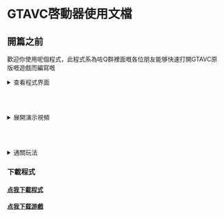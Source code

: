 # GTAVC啓動器使用文檔
## 開篇之前
歡迎你使用呢個程式，此程式系為咗Q群裡面嘅各位朋友能够快速打開GTAVC原版嘅遊戲而編寫嘅

<details>

## 关于程式

<summary>查看程式界面</summary>

### 界面
![程式界面](src/jm.png)

</details>

<br/><br/>

<details>

<summary>展開演示視頻</summary>

<!-- [解压演示](/src/jy.mp4 ':include :type=video width=100% height=400px controls') -->
#### 解壓全過程

![解壓全過程](,,/src/jy.gif)
[點我ti](../jy.html)
<!-- <video controls width="768px" height="432px" source src="/src/jy.mp4" type="video/mp4"></video> -->
	
	
#### 簡單又快捷嘅DirectX修復
![快捷打開DX修復程式自動化修復](../src/dx.gif)

#### 快捷啓動游戲
![快捷啓動游戲](../src/lun.gif)

</details>

<br/><br/>

<details>

<summary>通關玩法</summary>

#### 通關玩法(Bilibili)
<iframe src="//player.bilibili.com/player.html?aid=421854885&bvid=BV1v3411t7zQ&cid=445817165&page=1" scrolling="no" border="0" frameborder="no" framespacing="0" allowfullscreen="true" width="900px" height="600px"> </iframe>

</details>

### 下載程式
#### <a href="https://sgss-1304995454.cos.ap-guangzhou.myqcloud.com/software/GTAVC%E5%90%AF%E5%8A%A8%E5%99%A8.exe" download="GTAVC启动器.exe">点我下載程式</a><br/>
#### <a href="https://sgss-1304995454.cos.ap-guangzhou.myqcloud.com/%E7%BD%AA%E6%81%B6%E9%83%BD%E5%B8%82%E4%B8%AD%E6%96%87%E7%89%88.zip" download="罪惡都市中文版.zip">点我下载游戲</a>
